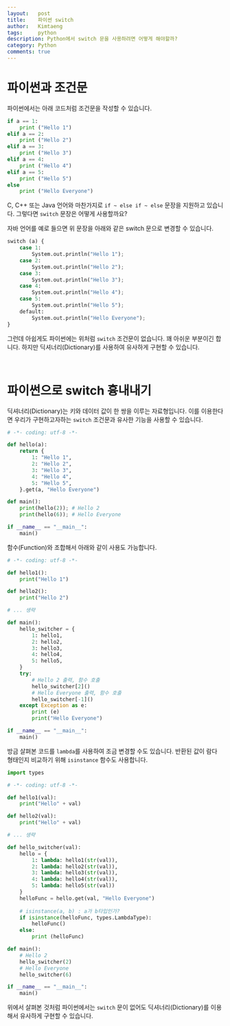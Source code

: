 ```yaml
---
layout:   post
title:    파이썬 switch 
author:   Kimtaeng
tags: 	  python
description: Python에서 switch 문을 사용하려면 어떻게 해야할까? 
category: Python
comments: true
---
```


# 파이썬과 조건문

파이썬에서는 아래 코드처럼 조건문을 작성할 수 있습니다.

```python
if a == 1:
    print ("Hello 1")
elif a == 2:
    print ("Hello 2")
elif a == 3:
    print ("Hello 3")
elif a == 4:
    print ("Hello 4")
elif a == 5:
    print ("Hello 5")
else
    print ("Hello Everyone")
```

C, C++ 또는 Java 언어와 마찬가지로 ```if ~ else if ~ else``` 문장을 지원하고 있습니다.
그렇다면 ```switch``` 문장은 어떻게 사용할까요?

자바 언어를 예로 들으면 위 문장을 아래와 같은 switch 문으로 변경할 수 있습니다.

```python
switch (a) {
    case 1:
        System.out.println("Hello 1");
    case 2:
        System.out.println("Hello 2");
    case 3:
        System.out.println("Hello 3");
    case 4:
        System.out.println("Hello 4");
    case 5:
        System.out.println("Hello 5");
    default:
        System.out.println("Hello Everyone");
}
```

그런데 아쉽게도 파이썬에는 위처럼 ```switch``` 조건문이 없습니다. 꽤 아쉬운 부분이긴 합니다.
하지만 딕셔너리(Dictionary)를 사용하여 유사하게 구현할 수 있습니다.

<br/>

# 파이썬으로 switch 흉내내기
딕셔너리(Dictionary)는 키와 데이터 값이 한 쌍을 이루는 자료형입니다. 이를 이용한다면
우리가 구현하고자하는 ```switch``` 조건문과 유사한 기능을 사용할 수 있습니다.

```python
# -*- coding: utf-8 -*-

def hello(a):
	return {
		1: "Hello 1",
		2: "Hello 2",
		3: "Hello 3",
		4: "Hello 4",
		5: "Hello 5",
	}.get(a, "Hello Everyone")

def main():
	print(hello(2)); # Hello 2
	print(hello(6)); # Hello Everyone

if __name__ == "__main__":
	main() 
```

함수(Function)와 조합해서 아래와 같이 사용도 가능합니다.

```python
# -*- coding: utf-8 -*-

def hello1():
	print("Hello 1")

def hello2():
	print("Hello 2")	

# ... 생략

def main():
	hello_switcher = {
		1: hello1,
		2: hello2,
		3: hello3,
		4: hello4,
		5: hello5,
	}
	try:
	    # Hello 2 출력, 함수 호출
		hello_switcher[2]()
		# Hello Everyone 출력, 함수 호출
		hello_switcher[-1]()
	except Exception as e:
		print (e)
		print("Hello Everyone")

if __name__ == "__main__":
	main()
```

방금 살펴본 코드를 ```lambda```를 사용하여 조금 변경할 수도 있습니다.
반환된 값이 람다 형태인지 비교하기 위해 ```isinstance``` 함수도 사용합니다.

```python
import types

# -*- coding: utf-8 -*-

def hello1(val):
	print("Hello" + val)

def hello2(val):
	print("Hello" + val)	

# ... 생략

def hello_switcher(val):
	hello = {
		1: lambda: hello1(str(val)),
		2: lambda: hello2(str(val)),
		3: lambda: hello3(str(val)),
		4: lambda: hello4(str(val)),
		5: lambda: hello5(str(val))
	}
	helloFunc = hello.get(val, "Hello Everyone")
	
	# isinstance(a, b) : a가 b타입인가?
	if isinstance(helloFunc, types.LambdaType):
		helloFunc()
	else:
		print (helloFunc)

def main():
    # Hello 2
	hello_switcher(2)
	# Hello Everyone
	hello_switcher(6)

if __name__ == "__main__":
	main()
```

위에서 살펴본 것처럼 파이썬에서는 ```switch``` 문이 없어도 딕셔너리(Dictionary)를 이용해서
유사하게 구현할 수 있습니다.